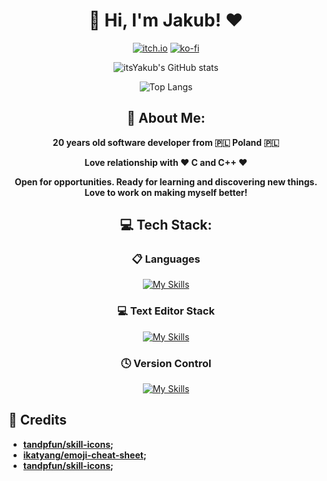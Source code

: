 <div align="center">

# 👋 Hi, I'm Jakub! ❤️
[![itch.io](https://img.shields.io/badge/Itch.io-FA5C5C?style=for-the-badge&logo=itchdotio&logoColor=white)](https://itsyakub.itch.io/)
[![ko-fi](https://img.shields.io/badge/Ko--fi-F16061?style=for-the-badge&logo=ko-fi&logoColor=white)](https://ko-fi.com/P5P8U0T3I)

![itsYakub's GitHub stats](https://github-readme-stats.vercel.app/api?username=itsYakub&show_icons=true&theme=github_dark_dimmed)

![Top Langs](https://github-readme-stats.vercel.app/api/top-langs/?username=itsYakub&layout=compact&theme=github_dark_dimmed)

</div>

<div align="center">

## 💫 About Me:

**20 years old software developer from 🇵🇱 Poland 🇵🇱**

**Love relationship with ❤️ C and C++ ❤️**

**Open for opportunities. Ready for learning and discovering new things. Love to work on making myself better!**

</div>

<div align="center">

## 💻 Tech Stack:

### 📋 Languages
[![My Skills](https://skillicons.dev/icons?i=c,cpp,cs,java,python,md,html,css&perline=4)](https://skillicons.dev)

### 💻 Text Editor Stack
[![My Skills](https://skillicons.dev/icons?i=vscode,vscodium,visualstudio,pycharm,idea,sublime&perline=3)](https://skillicons.dev)

### 🕓 Version Control
[![My Skills](https://skillicons.dev/icons?i=git,github&perline=2)](https://skillicons.dev)

</div>

<div align="left">

## 📜 Credits

- **[tandpfun/skill-icons](https://github.com/tandpfun/skill-icons);**
- **[ikatyang/emoji-cheat-sheet](https://github.com/ikatyang/emoji-cheat-sheet/blob/master/README.md);**
- **[tandpfun/skill-icons](https://github.com/tandpfun/skill-icons);**

</div>